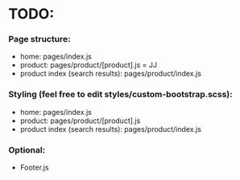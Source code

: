 # TODO:
### Page structure: 
- home: pages/index.js
- product: pages/product/[product].js = JJ 
- product index (search results): pages/product/index.js

### Styling (feel free to edit styles/custom-bootstrap.scss):
- home: pages/index.js
- product: pages/product/[product].js
- product index (search results): pages/product/index.js

### Optional:
- Footer.js
